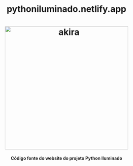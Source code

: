 <h1 align="center">
    pythoniluminado.netlify.app
</h1>

<h1 align="center">
    <img alt="akira" title="pythoniluminado" src="https://i.imgur.com/YNCBwMS.png" width="400"> </br>
</h1>

<h4 align="center">
  Código fonte do website do projeto Python Iluminado
</h4>
